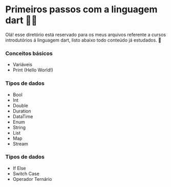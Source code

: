 # Primeiros passos com a linguagem dart 👨‍💻

Olá! esse diretório está reservado para os meus arquivos referente a cursos introdutórios á linguagem dart, listo abaixo todo conteúdo já estudados. 📝

### Conceitos básicos

* Variáveis
* Print (Hello World!)

### Tipos de dados

- Bool
- Int
- Double
- Duration
- DataTime
- Enum
- String
- List 
- Map
- Stream

### Tipos de dados

- If Else
- Switch Case
- Operador Ternário